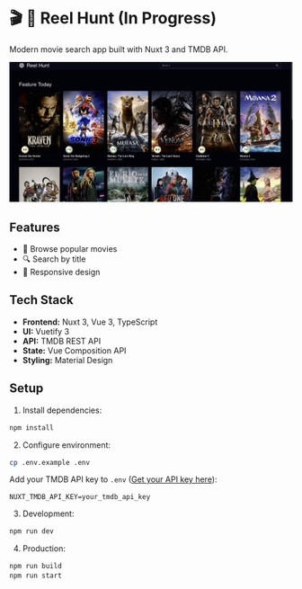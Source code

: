 # 🎬 🎯 Reel Hunt (In Progress)

Modern movie search app built with Nuxt 3 and TMDB API.

![Reel Hunt Preview](docs/screenshots/preview.png)

## Features

- 🎥 Browse popular movies
- 🔍 Search by title
- 📱 Responsive design

## Tech Stack

- **Frontend:** Nuxt 3, Vue 3, TypeScript
- **UI:** Vuetify 3
- **API:** TMDB REST API
- **State:** Vue Composition API
- **Styling:** Material Design

## Setup

1. Install dependencies:

```bash
npm install
```

2. Configure environment:

```bash
cp .env.example .env
```

Add your TMDB API key to `.env` ([Get your API key here](https://developer.themoviedb.org/docs/getting-started)):

```
NUXT_TMDB_API_KEY=your_tmdb_api_key
```

3. Development:

```bash
npm run dev
```

4. Production:

```bash
npm run build
npm run start
```
